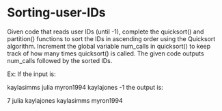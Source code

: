 # Sorting-user-IDs
Given code that reads user IDs (until -1), complete the quicksort() and partition() functions to sort the IDs in ascending order using the Quicksort algorithm. Increment the global variable num_calls in quicksort() to keep track of how many times quicksort() is called. The given code outputs num_calls followed by the sorted IDs.

Ex: If the input is:

kaylasimms 
julia 
myron1994 
kaylajones 
-1
the output is:

7
julia 
kaylajones
kaylasimms
myron1994 
